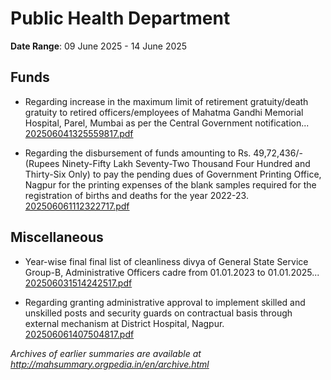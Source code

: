# Public Health Department

**Date Range**: 09 June 2025 - 14 June 2025


## Funds
- Regarding increase in the maximum limit of retirement gratuity/death gratuity to retired officers/employees of Mahatma Gandhi Memorial Hospital, Parel, Mumbai as per the Central Government notification...\
  [202506041325559817.pdf](https://gr.maharashtra.gov.in/Site/Upload/Government%20Resolutions/English/202506041325559817.pdf)

- Regarding the disbursement of funds amounting to Rs.   49,72,436/-(Rupees Ninety-Fifty Lakh Seventy-Two Thousand Four Hundred and Thirty-Six Only) to pay the pending dues of  Government Printing Office, Nagpur for the printing expenses of the blank samples required for the registration of births and  deaths for the year 2022-23.\
  [202506061112322717.pdf](https://gr.maharashtra.gov.in/Site/Upload/Government%20Resolutions/English/202506061112322717.pdf)

## Miscellaneous
- Year-wise final final list of cleanliness divya of General State Service Group-B, Administrative Officers cadre from 01.01.2023 to 01.01.2025...\
  [202506031514242517.pdf](https://gr.maharashtra.gov.in/Site/Upload/Government%20Resolutions/English/202506031514242517.pdf)

- Regarding granting administrative approval to implement skilled and unskilled posts and security guards on contractual basis through external mechanism at District Hospital, Nagpur.\
  [202506061407504817.pdf](https://gr.maharashtra.gov.in/Site/Upload/Government%20Resolutions/English/202506061407504817.pdf)


*Archives of earlier summaries are available at http://mahsummary.orgpedia.in/en/archive.html*